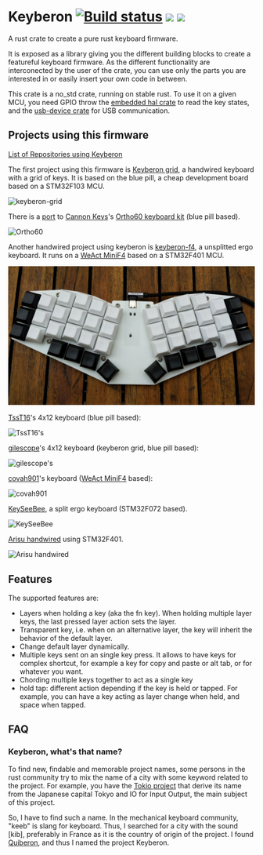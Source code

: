 # Keyberon [![Build status](https://travis-ci.org/TeXitoi/keyberon.svg?branch=master)](https://travis-ci.org/TeXitoi/keyberon) [![](https://img.shields.io/crates/v/keyberon.svg)](https://crates.io/crates/keyberon) [![](https://docs.rs/keyberon/badge.svg)](https://docs.rs/keyberon)

A rust crate to create a pure rust keyboard firmware.

It is exposed as a library giving you the different building blocks to create a
featureful keyboard firmware. As the different functionality are interconected
by the user of the crate, you can use only the parts you are interested in or
easily insert your own code in between.

This crate is a no_std crate, running on stable rust. To use it on a given MCU,
you need GPIO throw the [embedded hal
crate](https://crates.io/crates/embedded-hal) to read the key states, and the
[usb-device crate](https://crates.io/crates/usb-device) for USB communication.

## Projects using this firmware

[List of Repositories using Keyberon](./KEYBOARDS.md)

The first project using this firmware is [Keyberon
grid](https://github.com/TeXitoi/keyberon-grid), a handwired keyboard with a
grid of keys. It is based on the blue pill, a cheap development board based on a
STM32F103 MCU.

![keyberon-grid](https://raw.githubusercontent.com/TeXitoi/keyberon-grid/master/images/keyberon.jpg)

There is a [port](https://github.com/TeXitoi/ortho60-keyberon) to [Cannon
Keys](https://cannonkeys.com/)'s [Ortho60 keyboard
kit](https://cannonkeys.com/collections/frontpage/products/ortho60) (blue pill
based).

![Ortho60](https://cdn.shopify.com/s/files/1/0238/7342/1376/products/Ortho60_1024x1024@2x.jpg)

Another handwired project using keyberon is
[keyberon-f4](https://github.com/TeXitoi/keyberon-f4), a unsplitted ergo
keyboard. It runs on a [WeAct
MiniF4](https://github.com/WeActTC/MiniF4-STM32F4x1) based on a STM32F401 MCU.

![keyberon-f4](https://raw.githubusercontent.com/TeXitoi/keyberon-f4/master/images/keyberon-44.jpg)

[TssT16](https://github.com/TssT16)'s 4x12 keyboard (blue pill based):

![TssT16's](https://user-images.githubusercontent.com/12481562/81586297-97996e80-93b5-11ea-86e1-c4358854477e.jpg)

[gilescope](https://github.com/gilescope)'s 4x12 keyboard (keyberon grid, blue
pill based):

![gilescope's](https://i.redd.it/syvlwmkd77851.jpg)

[covah901](https://www.reddit.com/user/covah901/)'s keyboard ([WeAct
MiniF4](https://github.com/WeActTC/MiniF4-STM32F4x1) based):

![covah901](https://i.redd.it/gnkfymu0gwo41.jpg)

[KeySeeBee](https://github.com/TeXitoi/keyseebee), a split ergo keyboard
(STM32F072 based).

![KeySeeBee](https://raw.githubusercontent.com/TeXitoi/keyseebee/master/images/keyseebee.jpg)

[Arisu handwired](https://github.com/help-14/arisu-handwired) using STM32F401.

![Arisu
handwired](https://camo.githubusercontent.com/4fca994ac2b7c1b1874d4331c2428cac211ff80c2891c75c971d15630ef0a948/68747470733a2f2f692e696d6775722e636f6d2f30334c356f63702e6a7067)

## Features

The supported features are:
 - Layers when holding a key (aka the fn key). When holding multiple layer keys,
   the last pressed layer action sets the layer.
 - Transparent key, i.e. when on an alternative layer, the key will inherit the
   behavior of the default layer.
 - Change default layer dynamically.
 - Multiple keys sent on an single key press. It allows to have keys for complex
   shortcut, for example a key for copy and paste or alt tab, or for whatever
   you want.
 - Chording multiple keys together to act as a single key
 - hold tap: different action depending if the key is held or tapped. For
   example, you can have a key acting as layer change when held, and space when
   tapped.


## FAQ

### Keyberon, what's that name?

To find new, findable and memorable project names, some persons in the rust
community try to mix the name of a city with some keyword related to the
project. For example, you have the [Tokio project](https://tokio.rs/) that
derive its name from the Japanese capital Tokyo and IO for Input Output, the
main subject of this project.

So, I have to find such a name. In the mechanical keyboard community, "keeb" is
slang for keyboard. Thus, I searched for a city with the sound [kib], preferably
in France as it is the country of origin of the project. I found
[Quiberon](https://en.wikipedia.org/wiki/Quiberon), and thus I named the project
Keyberon.
